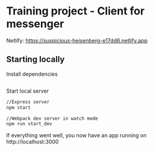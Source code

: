 # Training project - Client for messenger

Netlify: https://suspicious-heisenberg-e17dd6.netlify.app

## Starting locally

Install dependencies

```sh
```

Start local server

```sh
//Express server
npm start

//Webpack dev server in watch mode
npm run start_dev
```

If everything went well, you now have an app running on http://localhost:3000
